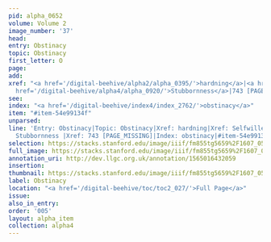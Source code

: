 ```yaml
---
pid: alpha_0652
volume: Volume 2
image_number: '37'
head: 
entry: Obstinacy
topic: Obstinacy
first_letter: O
page: 
add: 
xref: "<a href='/digital-beehive/alpha2/alpha_0395/'>hardning</a>|<a href='/digital-beehive/alpha4/alpha_0855/'>Selfwilledness</a>|<a
  href='/digital-beehive/alpha4/alpha_0920/'>Stubbornness</a>|743 [PAGE_MISSING]"
see: 
index: "<a href='/digital-beehive/index4/index_2762/'>obstinacy</a>"
item: "#item-54e99134f"
unparsed: 
line: 'Entry: Obstinacy|Topic: Obstinacy|Xref: hardning|Xref: Selfwilledness |Xref:
  Stubbornness |Xref: 743 [PAGE_MISSING]|Index: obstinacy|#item-54e99134f'
selection: https://stacks.stanford.edu/image/iiif/fm855tg5659%2F1607_0504/296,819,3061,369/full/0/default.jpg
full_image: https://stacks.stanford.edu/image/iiif/fm855tg5659%2F1607_0504/full/full/0/default.jpg
annotation_uri: http://dev.llgc.org.uk/annotation/1565016432059
insertion: 
thumbnail: https://stacks.stanford.edu/image/iiif/fm855tg5659%2F1607_0504/296,819,600,180/250,/0/default.jpg
label: Obstinacy
location: "<a href='/digital-beehive/toc/toc2_027/'>Full Page</a>"
issue: 
also_in_entry: 
order: '005'
layout: alpha_item
collection: alpha4
---
```

